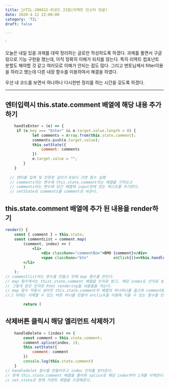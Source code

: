 ```yaml
---
title: 🏃‍♂️TIL-200412-위코드 21일(리액트 인스타 덧글)
date: 2020-4-12 22:00:00
category: 'TIL'
draft: false

---
```


`

오늘은 내일 있을 과제를 대략 정리하는 글로만 작성하도록 하겠다. 과제를 풀면서 구글링으로 기능 구현을 했는데, 아직 정확히 이해가 되지를 않는다. 특히 리액트 컴포넌트 분할도 해야할 것 같고 여러모로 이해가 안되는 점도 많다. 그리고 멘토님께서 filter이용을 하라고 했는데 다른 내장 함수를 이용하여서 해결을 하였다. 

우선 내 코드를 보면서 하나하나 다시한번 정리를 하는 시간을 갖도록 하겠다.

---

## 엔터입력시 this.state.comment 배열에 해당 내용 추가하기

```jsx
    handleEnter = (e) => {
     if (e.key === "Enter" && e.target.value.length > 0) {
            let comments = Array.from(this.state.comment);
            comments.push(e.target.value);
            this.setState({
                comment: comments
            })
            e.target.value = "";
        }
    }
    
  // 엔터를 입력 및 인풋창 길이가 0보다 크면 함수 실행
  // comments라는 변수에 this.state.comment라는 배열을 가져오고
  // comments라는 변수에 담긴 배열에 input창에 있는 텍스트를 추가한다.
  // setState로 comments를 comment로 바꾼다.
```



## this.state.comment 배열에 추가 된 내용을 render하기

```jsx
render() {
	const { comment } = this.state;
	const commentList = comment.map(
		(comment, index) => (
			<li>
				<div className="commentBox">BMO {comment}</div>
				<span className="btn" 			onClick{()=>this.handleDelete(index)}>⚪</span>
		</li>
		)
	);
// commentlist라는 변수를 만들고 안에 map 함수를 만든다.
// map 함수에서는 thist.state.comment 배열을 인자로 받고, 해당 index도 인자로 받는다.
// 그렇게 받은 인자로 html rendering될 내용들을 적는다.
// map 함수 작동시 넣어진 this.state.comment의 배열의 하나하나를 들고와 commentBox에 넣어준다. 이때 인자에 첫번째는 배열의 요소, 두번째는 배열의 인덱스를 가져올 수 있다.
//그 뒤에는 삭제할 수 있는 버튼 하나를 만들어 onclick을 이용해 지울 수 있는 함수를 만들고 인자로는 map에서 받은 index를 넣어준다.

        return (
```



## 삭제버튼 클릭시 해당 엘리먼트 삭제하기

```jsx
    handleDelete = (index) => {
        const comment = this.state.comment;
        comment.splice(index, 1);
        this.setState({
            comment: comment
        })
        console.log(this.state.comment)
    }
// handledelet 함수를 만들어주고 index 인자를 받아준다.
// 현재 this.state.comment 배열을 불러와 splice로 해당 index부터 1개를 삭제한다.
// set.state로 현재 커맨트 배열을 수정해준다.
```

